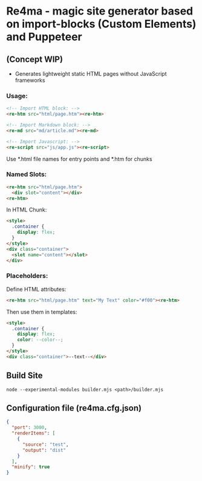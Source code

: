 # Re4ma - magic site generator based on import-blocks (Custom Elements) and Puppeteer
## (Concept WIP)

* Generates lightweight static HTML pages without JavaScript frameworks

### Usage:
```html
<!-- Import HTML block: -->
<re-htm src="html/page.htm"><re-htm>

<!-- Import Markdown block: -->
<re-md src="md/article.md"><re-md>

<!-- Import Javascript: -->
<re-script src="js/app.js"><re-script>
```
Use *.html file names for entry points and *.htm for chunks
### Named Slots:
```html
<re-htm src="html/page.htm">
  <div slot="content"></div>
<re-htm>
```
In HTML Chunk:
```html
<style>
  .container {
    display: flex;
  }
</style>
<div class="container">
  <slot name="content"></slot>
</div>
```
### Placeholders:
Define HTML attributes:
```html
<re-htm src="html/page.htm" text="My Text" color="#f00"><re-htm>
```
Then use them in templates:
```html
<style>
  .container {
    display: flex;
    color: --color--;
  }
</style>
<div class="container">--text--</div>
```
## Build Site
```
node --experimental-modules builder.mjs <path>/builder.mjs
```
## Configuration file (re4ma.cfg.json)
```json
{
  "port": 3000,
  "renderItems": [
    {
      "source": "test",
      "output": "dist"
    }
  ],
  "minify": true
}
```
